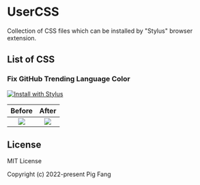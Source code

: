 # UserCSS

Collection of CSS files which can be installed by "Stylus" browser extension.

## List of CSS

### Fix GitHub Trending Language Color

[![Install with Stylus](https://img.shields.io/badge/Install%20with-Stylus-00adad.svg)](https://raw.githubusercontent.com/g-plane/UserCSS/main/css/fix-github-trending-language-color.user.css)

|                              Before                               |                              After                               |
| :---------------------------------------------------------------: | :--------------------------------------------------------------: |
| ![](./screenshots/fix-github-trending-language-color/before.webp) | ![](./screenshots/fix-github-trending-language-color/after.webp) |

## License

MIT License

Copyright (c) 2022-present Pig Fang
